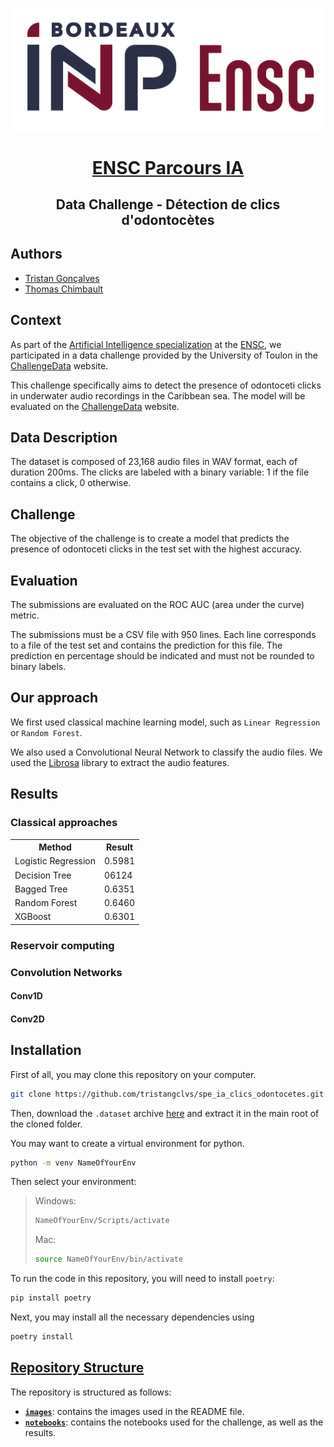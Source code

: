 <br/>
<div align="center" >

![Logo ENSC](images/ENSC.png)


# <u> ENSC Parcours IA </u>
## Data Challenge - Détection de clics d'odontocètes

</div>

## Authors

- [Tristan Gonçalves](https://github.com/tristangclvs)
- [Thomas Chimbault](https://github.com/thomaschlt)

## Context 

As part of the [Artificial Intelligence specialization](https://3aia.notion.site/3aia/Parcours-3A-IA-2023-9917027c682b457dae71fea68c067ad1) at the [ENSC](https://ensc.bordeaux-inp.fr/fr), we participated in a data challenge provided by the University of Toulon in the [ChallengeData](https://challengedata.ens.fr/) website. 

This challenge specifically aims to detect the presence of odontoceti clicks in underwater audio recordings in the Caribbean sea.
The model will be evaluated on the [ChallengeData](https://challengedata.ens.fr/) website.

## Data Description

The dataset is composed of 23,168 audio files in WAV format, each of duration 200ms. The clicks are labeled with a binary variable: 1 if the file contains a click, 0 otherwise.

## Challenge

The objective of the challenge is to create a model that predicts the presence of odontoceti clicks in the test set with the highest accuracy.

## Evaluation

The submissions are evaluated on the ROC AUC (area under the curve) metric. 

The submissions must be a CSV file with 950 lines. Each line corresponds to a file of the test set and contains the prediction for this file. The prediction en percentage should be indicated and must not be rounded to binary labels.

## Our approach

We first used classical machine learning model, such as `Linear Regression` or `Random Forest`.

We also used a Convolutional Neural Network to classify the audio files. We used the [Librosa](https://librosa.org/doc/latest/index.html) library to extract the audio features.

## Results
### Classical approaches

<div align="center">
<table>
    <tr>
        <th>Method</th>
        <th>Result</th>
    </tr>
    <tr>
        <td>Logistic Regression</td>
        <td>0.5981</td>
    </tr>
    <tr>
        <td>Decision  Tree</td>
        <td>06124</td>
    </tr>
    <tr>
        <td>Bagged Tree</td>
        <td>0.6351</td>
    </tr>
    <tr>
        <td>Random Forest</td>
        <td>0.6460</td>
    </tr>
    <tr>
        <td>XGBoost</td>
        <td>0.6301</td>
    </tr>
</table>
</div>

### Reservoir computing

### Convolution Networks
#### Conv1D
#### Conv2D



## Installation

First of all, you may clone this repository on your computer.

```bash
git clone https://github.com/tristangclvs/spe_ia_clics_odontocetes.git
```

Then, download the `.dataset` archive [here](https://drive.google.com/file/d/1gNyw2PcUCYmpCm8lNTyPJ_ydeLdbDQiw/view?usp=sharing) and extract it in the main root of the cloned folder.

You may want to create a virtual environment for python.

```bash
python -m venv NameOfYourEnv
```
Then select your environment:
> Windows:
>```bash
>NameOfYourEnv/Scripts/activate
>```
>Mac:
>```bash
>source NameOfYourEnv/bin/activate
>```


To run the code in this repository, you will need to install `poetry`:
```bash
pip install poetry
```
Next, you may install all the necessary dependencies using 
```bash
poetry install
```

 ## <u> Repository Structure </u>

The repository is structured as follows:

<!-- - **`.dataset`**: contains the training and test sets used for the challenge. -->
- **[`images`](/images/)**: contains the images used in the README file.
- **[`notebooks`](/notebooks/)**: contains the notebooks used for the challenge, as well as the results.
<!-- - **`saved_models`**: contains the trained models. -->
<!-- - **`src`**: contains the scripts used for the challenge.  -->

